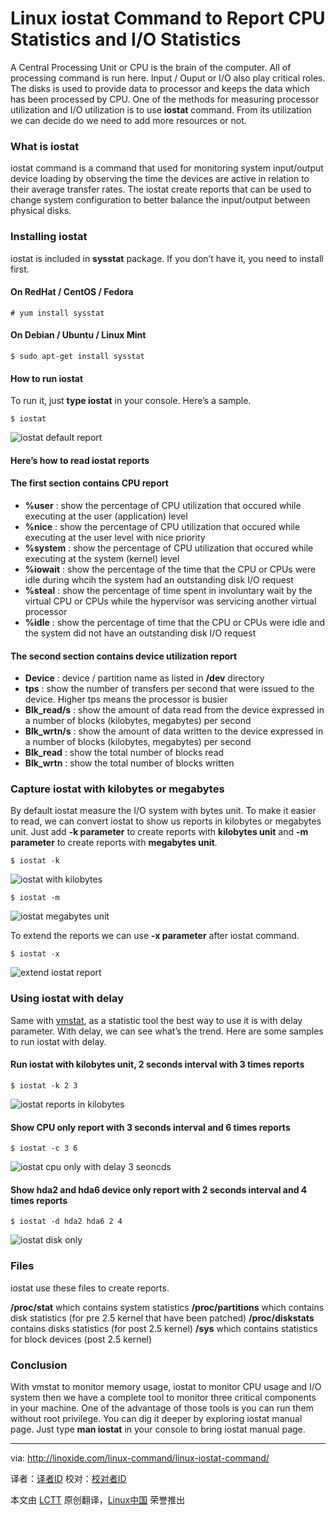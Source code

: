 Linux iostat Command to Report CPU Statistics and I/O Statistics
================================================================================
A Central Processing Unit or CPU is the brain of the computer. All of processing command is run here. Input / Ouput or I/O also play critical roles. The disks is used to provide data to processor and keeps the data which has been processed by CPU. One of the methods for measuring processor utilization and I/O utilization is to use **iostat** command. From its utilization we can decide do we need to add more resources or not.

### What is iostat ###

iostat command is a command that used for monitoring system input/output device loading by observing the time the devices are active in relation to their average transfer rates. The iostat create reports that can be used to change system configuration to better balance the input/output between physical disks.

### Installing iostat ###

iostat is included in **sysstat** package. If you don’t have it, you need to install first.

#### On RedHat / CentOS / Fedora ####

    # yum install sysstat

#### On Debian / Ubuntu / Linux Mint ####

    $ sudo apt-get install sysstat

#### How to run iostat ####

To run it, just **type iostat** in your console. Here’s a sample.

    $ iostat

![iostat default report](http://linoxide.com/wp-content/uploads/2013/12/iostat_default.png)

#### Here’s how to read iostat reports ####

#### The first section contains CPU report ####

- **%user** : show the percentage of CPU utilization that occured while executing at the user (application) level
- **%nice** : show the percentage of CPU utilization that occured while executing at the user level with nice priority
- **%system** : show the percentage of CPU utilization that occured while executing at the system (kernel) level
- **%iowait** : show the percentage of the time that the CPU or CPUs were idle during whcih the system had an outstanding disk I/O request
- **%steal** : show the percentage of time spent in involuntary wait by the virtual CPU or CPUs while the hypervisor was servicing another virtual processor
- **%idle** : show the percentage of time that the CPU or CPUs were idle and the system did not have an outstanding disk I/O request

#### The second section contains device utilization report ####

- **Device** : device / partition name as listed in **/dev** directory
- **tps** : show the number of transfers per second that were issued to the device. Higher tps means the processor is busier
- **Blk_read/s** : show the amount of data read from the device expressed in a number of blocks (kilobytes, megabytes) per second
- **Blk_wrtn/s** : show the amount of data written to the device expressed in a number of blocks (kilobytes, megabytes) per second
- **Blk_read** : show the total number of blocks read
- **Blk_wrtn** : show the total number of blocks written

### Capture iostat with kilobytes or megabytes ###

By default iostat measure the I/O system with bytes unit. To make it easier to read, we can convert iostat to show us reports in kilobytes or megabytes unit. Just add **-k parameter** to create reports with **kilobytes unit** and **-m parameter** to create reports with **megabytes unit**.

    $ iostat -k

![iostat with kilobytes](http://linoxide.com/wp-content/uploads/2013/12/iostat_k.png)

    $ iostat -m

![iostat megabytes unit](http://linoxide.com/wp-content/uploads/2013/12/iostat_m.png)

To extend the reports we can use **-x parameter** after iostat command.

    $ iostat -x

![extend iostat report](http://linoxide.com/wp-content/uploads/2013/12/iostat_x.png)

### Using iostat with delay ###

Same with [vmstat][1], as a statistic tool the best way to use it is with delay parameter. With delay, we can see what’s the trend. Here are some samples to run iostat with delay.

#### Run iostat with kilobytes unit, 2 seconds interval with 3 times reports ####

    $ iostat -k 2 3

![iostat reports in kilobytes](http://linoxide.com/wp-content/uploads/2013/12/iostat_k_2_3.png)

#### Show CPU only report with 3 seconds interval and 6 times reports ####

    $ iostat -c 3 6

![iostat cpu only with delay 3 seoncds](http://linoxide.com/wp-content/uploads/2013/12/iostat_c_3_6.png)

#### Show hda2 and hda6 device only report with 2 seconds interval and 4 times reports ####

    $ iostat -d hda2 hda6 2 4

![iostat disk only](http://linoxide.com/wp-content/uploads/2013/12/iostat_d_hda2_hda6_2_4.png)

### Files ###

iostat use these files to create reports.

**/proc/stat** which contains system statistics
**/proc/partitions** which contains disk statistics (for pre 2.5 kernel that have been patched)
**/proc/diskstats** contains disks statistics (for post 2.5 kernel)
**/sys** which contains statistics for block devices (post 2.5 kernel)

### Conclusion ###

With vmstat to monitor memory usage, iostat to monitor CPU usage and I/O system then we have a complete tool to monitor three critical components in your machine. One of the advantage of those tools is you can run them without root privilege. You can dig it deeper by exploring iostat manual page. Just type **man iostat** in your console to bring iostat manual page.

--------------------------------------------------------------------------------

via: http://linoxide.com/linux-command/linux-iostat-command/

译者：[译者ID](https://github.com/译者ID) 校对：[校对者ID](https://github.com/校对者ID)

本文由 [LCTT](https://github.com/LCTT/TranslateProject) 原创翻译，[Linux中国](http://linux.cn/) 荣誉推出

[1]:http://linoxide.com/linux-command/linux-vmstat-command-tool-report-virtual-memory-statistics/
